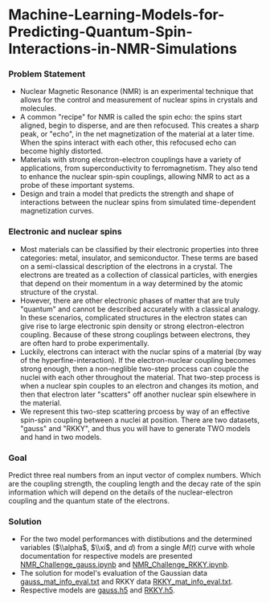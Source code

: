 # Machine-Learning-Models-for-Predicting-Quantum-Spin-Interactions-in-NMR-Simulations
### Problem Statement
- Nuclear Magnetic Resonance (NMR) is an experimental technique that allows for the control and measurement of nuclear spins in crystals and molecules.
- A common "recipe" for NMR is called the spin echo: the spins start aligned, begin to disperse, and are then refocused. This creates a sharp peak, or "echo", in the net magnetization of the material at a later time. When the spins interact with each other, this refocused echo can become highly distorted.
- Materials with strong electron-electron couplings have a variety of applications, from superconductivity to ferromagnetism. They also tend to enhance the nuclear spin-spin couplings, allowing NMR to act as a probe of these important systems.
- Design and train a model that predicts the strength and shape of interactions between the nuclear spins from simulated time-dependent magnetization curves.

### Electronic and nuclear spins
- Most materials can be classified by their electronic properties into three categories: metal, insulator, and semiconductor. These terms are based on a semi-classical description of the electrons in a crystal. The electrons are treated as a collection of classical particles, with energies that depend on their momentum in a way determined by the atomic structure of the crystal.
- However, there are other electronic phases of matter that are truly "quantum" and cannot be described accurately with a classical analogy. In these scenarios, complicated structures in the electron states can give rise to large electronic spin density or strong electron-electron coupling. Because of these strong couplings between electrons, they are often hard to probe experimentally.
- Luckily, electrons can interact with the nuclar spins of a material (by way of the hyperfine-interaction). If the electron-nuclear coupling becomes strong enough, then a non-neglible two-step process can couple the nuclei with each other throughout the material. That two-step process is when a nuclear spin couples to an electron and changes its motion, and then that electron later "scatters" off another nuclear spin elsewhere in the material.
- We represent this two-step scattering prcoess by way of an effective spin-spin coupling between a nuclei at position. There are two datasets, "gauss" and "RKKY", and thus you will have to generate TWO models and hand in two models.


### Goal
Predict three real numbers from an input vector of complex numbers. Which are the coupling strength, the coupling length and the decay rate of the spin information which will depend on the details of the nuclear-electron coupling and the quantum state of the electrons.

### Solution
- For the two model performances with distibutions and the determined variables ($\\alpha$, $\\xi$, and $d$) from a single $M(t)$ curve with whole documentation for respective models are presented [NMR_Challenge_gauss.ipynb](https://github.com/aviiacharya/Machine-Learning-Models-for-Predicting-Quantum-Spin-Interactions-in-NMR-Simulations/blob/main/3_Hackathon_NMR_Challenge_gauss.ipynb) and [NMR_Challenge_RKKY.ipynb](https://github.com/aviiacharya/Machine-Learning-Models-for-Predicting-Quantum-Spin-Interactions-in-NMR-Simulations/blob/main/3_Hackathon_NMR_Challenge_RKKY.ipynb). 
- The solution for model's evaluation of the Gaussian data [gauss_mat_info_eval.txt](https://github.com/aviiacharya/Machine-Learning-Models-for-Predicting-Quantum-Spin-Interactions-in-NMR-Simulations/blob/main/gauss_mat_info_eval.txt) and  RKKY data [RKKY_mat_info_eval.txt](https://github.com/aviiacharya/Machine-Learning-Models-for-Predicting-Quantum-Spin-Interactions-in-NMR-Simulations/blob/main/RKKY_mat_info_eval.txt).
- Respective models are [gauss.h5](https://github.com/aviiacharya/Machine-Learning-Models-for-Predicting-Quantum-Spin-Interactions-in-NMR-Simulations/blob/main/gauss.h5) and [RKKY.h5](https://github.com/aviiacharya/Machine-Learning-Models-for-Predicting-Quantum-Spin-Interactions-in-NMR-Simulations/blob/main/RKKY.h5).
